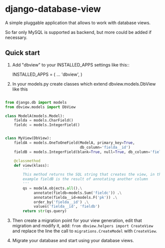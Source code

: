 # django-database-view

A simple pluggable application that allows to work with database views.

So far only MySQL is supported as backend, but more could be added if necessary.

## Quick start

1. Add "dbview" to your INSTALLED_APPS settings like this::

    INSTALLED_APPS = (
        ...
        'dbview',
    )


2. In your models.py create classes which extend dbview.models.DbView
like this


```python

from django.db import models
from dbview.models import DbView

class ModelA(models.Model):
    fielda = models.CharField()
    fieldc = models.IntegerField()


class MyView(DbView):
    fieldA = models.OneToOneField(ModelA, primary_key=True,
                                  db_column='fielda__id')
    fieldB = models.IntegerField(blank=True, null=True, db_column='fieldb')

    @classmethod
    def view(klass):
        '''
        This method returns the SQL string that creates the view, in this
        example fieldB is the result of annotating another column
        '''
        qs = modelA.objects.all().\
             annotate(fieldb=models.Sum('fieldc')) .\
             annotate(fielda__id=models.F('pk')) .\
             order_by('fielda__id') .\
             values('fielda__id', 'fieldb')
        return str(qs.query)

```
3. Then create a migration point for your view generation, edit that migration
and modify it, add: `from dbview.helpers import CreateView` and replace the line
the call to `migrations.CreateModel` with `CreateView`.

4. Migrate your database and start using your database views.
